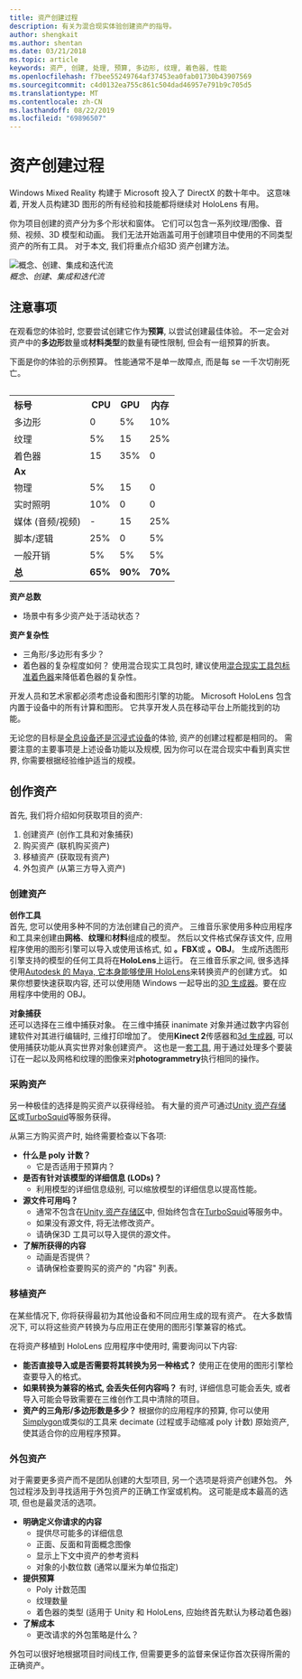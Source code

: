 ```yaml
---
title: 资产创建过程
description: 有关为混合现实体验创建资产的指导。
author: shengkait
ms.author: shentan
ms.date: 03/21/2018
ms.topic: article
keywords: 资产, 创建, 处理, 预算, 多边形, 纹理, 着色器, 性能
ms.openlocfilehash: f7bee55249764af37453ea0fab01730b43907569
ms.sourcegitcommit: c4d0132ea755c861c504dad46957e791b9c705d5
ms.translationtype: MT
ms.contentlocale: zh-CN
ms.lasthandoff: 08/22/2019
ms.locfileid: "69896507"
---
```

# <a name="asset-creation-process"></a>资产创建过程

Windows Mixed Reality 构建于 Microsoft 投入了 DirectX 的数十年中。 这意味着, 开发人员构建3D 图形的所有经验和技能都将继续对 HoloLens 有用。

你为项目创建的资产分为多个形状和窗体。 它们可以包含一系列纹理/图像、音频、视频、3D 模型和动画。 我们无法开始涵盖可用于创建项目中使用的不同类型资产的所有工具。 对于本文, 我们将重点介绍3D 资产创建方法。

![概念、创建、集成和迭代流](images/concept-creation-integration-iteration-flow-640px.jpg)<br>
*概念、创建、集成和迭代流*

## <a name="things-to-consider"></a>注意事项

在观看您的体验时, 您要尝试创建它作为**预算**, 以尝试创建最佳体验。 不一定会对资产中的**多边形**数量或**材料类型**的数量有硬性限制, 但会有一组预算的折衷。

下面是你的体验的示例预算。 性能通常不是单一故障点, 而是每 se 一千次切削死亡。
<br>

<table style="float:right; margin-left: 10px;">
<tr>
<th style="text-align:left;"><b>标号</b></th><th style="text-align:right;"> CPU</th><th> GPU</th><th> 内存</th>
</tr><tr>
<td> 多边形</td><td> 0</td><td> 5%</td><td> 10%</td>
</tr><tr>
<td> 纹理</td><td> 5%</td><td> 15</td><td>25%</td>
</tr><tr>
<td> 着色器</td><td> 15</td><td> 35%</td><td> 0</td>
</tr><tr>
<td> <b>Ax</b></td><td></td><td></td><td></td>
</tr><tr>
<td> 物理</td><td> 5%</td><td> 15</td><td> 0</td>
</tr><tr>
<td> 实时照明</td><td> 10%</td><td> 0</td><td> 0</td>
</tr><tr>
<td> 媒体 (音频/视频)</td><td> -</td><td> 15</td><td> 25%</td>
</tr><tr>
<td> 脚本/逻辑</td><td> 25%</td><td> 0</td><td> 5%</td>
</tr><tr>
<td> 一般开销</td><td> 5%</td><td> 5%</td><td> 5%</td>
</tr><tr>
<td> <b>总</b></td><td> <b>65%</b></td><td> <b>90%</b></td><td> <b>70%</b></td>
</tr>
</table>

**资产总数**
* 场景中有多少资产处于活动状态？

**资产复杂性**
* 三角形/多边形有多少？
* 着色器的复杂程度如何？ 使用混合现实工具包时, 建议使用[混合现实工具包标准着色器](https://github.com/microsoft/MixedRealityToolkit-Unity/blob/mrtk_release/Documentation/README_MRTKStandardShader.md)来降低着色器的复杂性。

开发人员和艺术家都必须考虑设备和图形引擎的功能。 Microsoft HoloLens 包含内置于设备中的所有计算和图形。 它共享开发人员在移动平台上所能找到的功能。

无论您的目标是[全息设备还是沉浸式设备](mixed-reality.md#the-mixed-reality-spectrum)的体验, 资产的创建过程都是相同的。 需要注意的主要事项是上述设备功能以及规模, 因为你可以在混合现实中看到真实世界, 你需要根据经验维护适当的规模。 

## <a name="authoring-assets"></a>创作资产

首先, 我们将介绍如何获取项目的资产:
1. 创建资产 (创作工具和对象捕获)
2. 购买资产 (联机购买资产)
3. 移植资产 (获取现有资产)
4. 外包资产 (从第三方导入资产)

### <a name="creating-assets"></a>创建资产

**创作工具**<br>
首先, 您可以使用多种不同的方法创建自己的资产。 三维音乐家使用多种应用程序和工具来创建由**网格**、**纹理**和**材料**组成的模型。 然后以文件格式保存该文件, 应用程序使用的图形引擎可以导入或使用该格式, 如 **。FBX**或 **。OBJ**。 生成所选图形引擎支持的模型的任何工具将在**HoloLens**上运行。 在三维音乐家之间, 很多选择使用[Autodesk 的 Maya, 它本身能够使用 HoloLens](https://www.youtube.com/watch?v=q0K3n0Gf8mA)来转换资产的创建方式。 如果你想要快速获取内容, 还可以使用随 Windows 一起导出的[3D 生成器](https://developer.microsoft.com/windows/hardware/3d-print/3d-builder-resources)。要在应用程序中使用的 OBJ。

**对象捕获**<br>
还可以选择在三维中捕获对象。 在三维中捕获 inanimate 对象并通过数字内容创建软件对其进行编辑时, 三维打印增加了。 使用**Kinect 2**传感器和[3d 生成器](https://developer.microsoft.com/windows/hardware/3d-print/3d-builder-resources), 可以使用捕获功能从真实世界对象创建资产。 这也是一[套工具](https://en.wikipedia.org/wiki/Comparison_of_photogrammetry_software), 用于通过处理多个要装订在一起以及网格和纹理的图像来对**photogrammetry**执行相同的操作。

### <a name="purchasing-assets"></a>采购资产

另一种极佳的选择是购买资产以获得经验。 有大量的资产可通过[Unity 资产存储区](https://www.assetstore.unity3d.com/)或[TurboSquid](http://www.turbosquid.com/)等服务获得。

从第三方购买资产时, 始终需要检查以下各项:
* **什么是 poly 计数？**
  * 它是否适用于预算内？
* **是否有针对该模型的详细信息 (LODs)？**
  * 利用模型的详细信息级别, 可以缩放模型的详细信息以提高性能。
* **源文件可用吗？**
  * 通常不包含在[Unity 资产存储区](https://www.assetstore.unity3d.com/)中, 但始终包含在[TurboSquid](http://www.turbosquid.com/)等服务中。
  * 如果没有源文件, 将无法修改资产。
  * 请确保3D 工具可以导入提供的源文件。
* **了解所获得的内容**
  * 动画是否提供？
  * 请确保检查要购买的资产的 "内容" 列表。

### <a name="porting-assets"></a>移植资产

在某些情况下, 你将获得最初为其他设备和不同应用生成的现有资产。 在大多数情况下, 可以将这些资产转换为与应用正在使用的图形引擎兼容的格式。

在将资产移植到 HoloLens 应用程序中使用时, 需要询问以下内容:
* **能否直接导入或是否需要将其转换为另一种格式？** 使用正在使用的图形引擎检查要导入的格式。
* **如果转换为兼容的格式, 会丢失任何内容吗？** 有时, 详细信息可能会丢失, 或者导入可能会导致需要在三维创作工具中清除的项目。
* **资产的三角形/多边形数是多少？** 根据你的应用程序的预算, 你可以使用[Simplygon](https://www.simplygon.com/)或类似的工具来 decimate (过程或手动缩减 poly 计数) 原始资产, 使其适合你的应用程序预算。

### <a name="outsourcing-assets"></a>外包资产

对于需要更多资产而不是团队创建的大型项目, 另一个选项是将资产创建外包。 外包过程涉及到寻找适用于外包资产的正确工作室或机构。 这可能是成本最高的选项, 但也是最灵活的选项。
* **明确定义你请求的内容**
  * 提供尽可能多的详细信息
  * 正面、反面和背面概念图像
  * 显示上下文中资产的参考资料
  * 对象的小数位数 (通常以厘米为单位指定)
* **提供预算**
  * Poly 计数范围
  * 纹理数量
  * 着色器的类型 (适用于 Unity 和 HoloLens, 应始终首先默认为移动着色器)
* **了解成本**
  * 更改请求的外包策略是什么？

外包可以很好地根据项目时间线工作, 但需要更多的监督来保证你首次获得所需的正确资产。
